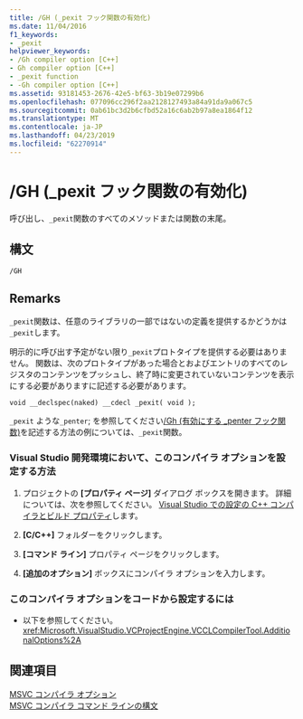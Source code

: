 ```yaml
---
title: /GH (_pexit フック関数の有効化)
ms.date: 11/04/2016
f1_keywords:
- _pexit
helpviewer_keywords:
- /Gh compiler option [C++]
- Gh compiler option [C++]
- _pexit function
- -Gh compiler option [C++]
ms.assetid: 93181453-2676-42e5-bf63-3b19e07299b6
ms.openlocfilehash: 077096cc296f2aa2128127493a84a91da9a067c5
ms.sourcegitcommit: 0ab61bc3d2b6cfbd52a16c6ab2b97a8ea1864f12
ms.translationtype: MT
ms.contentlocale: ja-JP
ms.lasthandoff: 04/23/2019
ms.locfileid: "62270914"
---
```

# <a name="gh-enable-pexit-hook-function"></a>/GH (_pexit フック関数の有効化)

呼び出し、`_pexit`関数のすべてのメソッドまたは関数の末尾。

## <a name="syntax"></a>構文

```
/GH
```

## <a name="remarks"></a>Remarks

`_pexit`関数は、任意のライブラリの一部ではないの定義を提供するかどうかは`_pexit`します。

明示的に呼び出す予定がない限り`_pexit`プロトタイプを提供する必要はありません。 関数は、次のプロトタイプがあった場合とおよびエントリのすべてのレジスタのコンテンツをプッシュし、終了時に変更されていないコンテンツを表示にする必要がありますに記述する必要があります。

```
void __declspec(naked) __cdecl _pexit( void );
```

`_pexit` ような`_penter`; を参照してください[/Gh (有効にする _penter フック関数)](gh-enable-penter-hook-function.md)を記述する方法の例については、`_pexit`関数。

### <a name="to-set-this-compiler-option-in-the-visual-studio-development-environment"></a>Visual Studio 開発環境において、このコンパイラ オプションを設定する方法

1. プロジェクトの **[プロパティ ページ]** ダイアログ ボックスを開きます。 詳細については、次を参照してください。 [Visual Studio での設定の C++ コンパイラとビルド プロパティ](../working-with-project-properties.md)します。

1. **[C/C++]** フォルダーをクリックします。

1. **[コマンド ライン]** プロパティ ページをクリックします。

1. **[追加のオプション]** ボックスにコンパイラ オプションを入力します。

### <a name="to-set-this-compiler-option-programmatically"></a>このコンパイラ オプションをコードから設定するには

- 以下を参照してください。<xref:Microsoft.VisualStudio.VCProjectEngine.VCCLCompilerTool.AdditionalOptions%2A>

## <a name="see-also"></a>関連項目

[MSVC コンパイラ オプション](compiler-options.md)<br/>
[MSVC コンパイラ コマンド ラインの構文](compiler-command-line-syntax.md)
